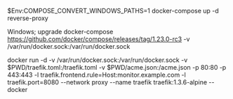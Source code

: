 $Env:COMPOSE_CONVERT_WINDOWS_PATHS=1
docker-compose up -d reverse-proxy


Windows; upgrade docker-compose 
https://github.com/docker/compose/releases/tag/1.23.0-rc3
-v /var/run/docker.sock:/var/run/docker.sock



docker run -d -v /var/run/docker.sock:/var/run/docker.sock -v $PWD/traefik.toml:/traefik.toml -v $PWD/acme.json:/acme.json -p 80:80 -p 443:443 -l traefik.frontend.rule=Host:monitor.example.com -l traefik.port=8080 --network proxy --name traefik traefik:1.3.6-alpine --docker 
